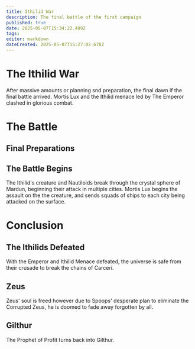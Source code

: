 ```yaml
---
title: Ithilid War
description: The final battle of the first campaign
published: true
date: 2025-05-07T15:34:22.499Z
tags: 
editor: markdown
dateCreated: 2025-05-07T15:27:02.670Z
---
```


# The Ithilid War
After massive amounts or planning snd preparation, the final dawn if the final battle arrived. Mortis Lux and the Ithilid menace led by The Emperor clashed in glorious combat.

# The Battle

## Final Preparations




## The Battle Begins
The Ithilid's creature and Nautiloids break through the crystal sphere of Mardun, beginning their attack in multiple cities. Mortis Lux begins the assault on the the creature, and sends squads of ships to each city being attacked on the surface.

# Conclusion

## The Ithilids Defeated
With the Emperor and Ithilid Menace defeated, the universe is safe from their crusade to break the chains of Carceri.

## Zeus
Zeus' soul is freed however due to Spoops' desperate plan to eliminate the Corrupted Zeus, he is doomed to fade away forgotten by all.  

## Gilthur
The Prophet of Profit turns back into Gilthur.